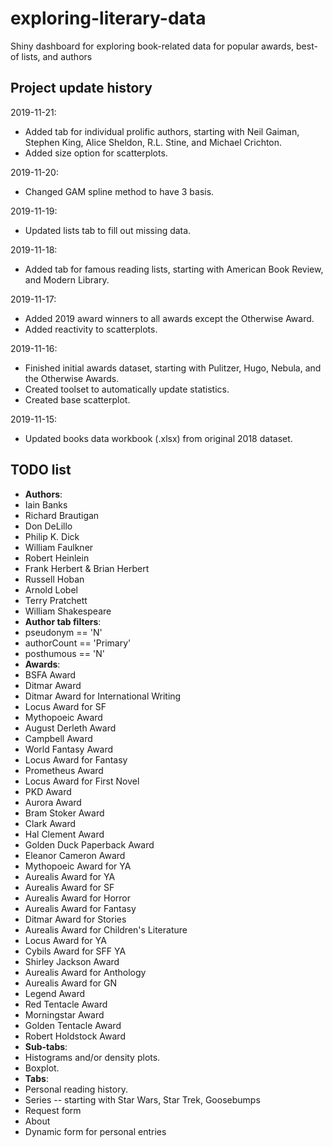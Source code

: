 # exploring-literary-data
Shiny dashboard for exploring book-related data for popular awards, best-of lists, and authors

## Project update history

2019-11-21: 
* Added tab for individual prolific authors, starting with Neil Gaiman, Stephen King, Alice Sheldon, R.L. Stine, and Michael Crichton.
* Added size option for scatterplots.

2019-11-20:
* Changed GAM spline method to have 3 basis.

2019-11-19:
* Updated lists tab to fill out missing data.

2019-11-18:
* Added tab for famous reading lists, starting with American Book Review, and Modern Library.

2019-11-17:
* Added 2019 award winners to all awards except the Otherwise Award.
* Added reactivity to scatterplots.

2019-11-16:
* Finished initial awards dataset, starting with Pulitzer, Hugo, Nebula, and the Otherwise Awards.
* Created toolset to automatically update statistics.
* Created base scatterplot.

2019-11-15:
* Updated books data workbook (.xlsx) from original 2018 dataset.

## TODO list

* **Authors**: 
 * Iain Banks
 * Richard Brautigan
 * Don DeLillo
 * Philip K. Dick
 * William Faulkner
 * Robert Heinlein
 * Frank Herbert & Brian Herbert
 * Russell Hoban
 * Arnold Lobel
 * Terry Pratchett
 * William Shakespeare
* **Author tab filters**: 
 * pseudonym == 'N'
 * authorCount == 'Primary'
 * posthumous == 'N'
* **Awards**: 
 * BSFA Award
 * Ditmar Award
 * Ditmar Award for International Writing
 * Locus Award for SF
 * Mythopoeic Award
 * August Derleth Award
 * Campbell Award
 * World Fantasy Award
 * Locus Award for Fantasy
 * Prometheus Award
 * Locus Award for First Novel
 * PKD Award
 * Aurora Award
 * Bram Stoker Award
 * Clark Award
 * Hal Clement Award
 * Golden Duck Paperback Award
 * Eleanor Cameron Award
 * Mythopoeic Award for YA
 * Aurealis Award for YA
 * Aurealis Award for SF
 * Aurealis Award for Horror
 * Aurealis Award for Fantasy
 * Ditmar Award for Stories
 * Aurealis Award for Children's Literature
 * Locus Award for YA
 * Cybils Award for SFF YA
 * Shirley Jackson Award
 * Aurealis Award for Anthology
 * Aurealis Award for GN
 * Legend Award
 * Red Tentacle Award
 * Morningstar Award
 * Golden Tentacle Award
 * Robert Holdstock Award
* **Sub-tabs**: 
 * Histograms and/or density plots.
 * Boxplot.
* **Tabs**: 
 * Personal reading history.
 * Series -- starting with Star Wars, Star Trek, Goosebumps
 * Request form
 * About
 * Dynamic form for personal entries
